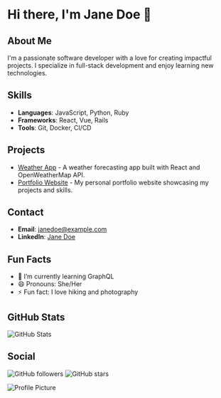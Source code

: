 # Hi there, I'm Jane Doe 👋

## About Me
I'm a passionate software developer with a love for creating impactful projects. I specialize in full-stack development and enjoy learning new technologies.

## Skills
- **Languages**: JavaScript, Python, Ruby
- **Frameworks**: React, Vue, Rails
- **Tools**: Git, Docker, CI/CD

## Projects
- [Weather App](https://github.com/username/weather-app) - A weather forecasting app built with React and OpenWeatherMap API.
- [Portfolio Website](https://github.com/username/portfolio) - My personal portfolio website showcasing my projects and skills.

## Contact
- **Email**: janedoe@example.com
- **LinkedIn**: [Jane Doe](https://www.linkedin.com/in/janedoe)

## Fun Facts
- 🌱 I’m currently learning GraphQL
- 😄 Pronouns: She/Her
- ⚡ Fun fact: I love hiking and photography

## GitHub Stats
![GitHub Stats](https://github-readme-stats.vercel.app/api?username=yourusername&show_icons=true&theme=radical)

## Social
![GitHub followers](https://img.shields.io/github/followers/username?label=Follow&style=social)
![GitHub stars](https://img.shields.io/github/stars/username?affiliations=OWNER&style=social)

![Profile Picture](https://yourimageurl.com)
